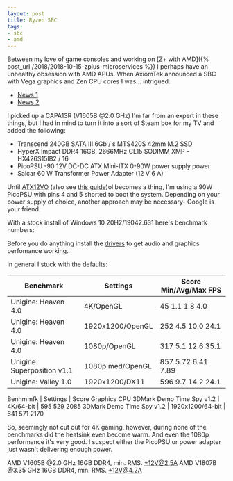 ```yaml
---
layout: post
title: Ryzen SBC
tags:
- sbc
- amd
---
```


Between my love of game consoles and working on [Z+ with AMD]({% post_url /2018/2018-10-15-zplus-microservices %}) I perhaps have an unhealthy obsession with AMD APUs.  When AxiomTek announced a SBC with Vega graphics and Zen CPU cores I was... intrigued:

- [News 1](https://www.techradar.com/news/raspberry-pi-not-powerful-enough-for-you-this-compact-board-boasts-an-amd-ryzen-apu)
- [News 2](https://techbriefly.com/2020/05/20/the-more-powerful-raspberry-pi-alternative-carries-an-amd-ryzen-apu/)

I picked up a CAPA13R (V1605B @2.0 GHz) I'm far from an expert in these things, but I had in mind to turn it into a sort of Steam box for my TV and added the following:

- Transcend 240GB SATA III 6Gb / s MTS420S 42mm M.2 SSD
- HyperX Impact DDR4 16GB, 2666MHz CL15 SODIMM XMP - HX426S15IB2 / 16
- PicoPSU -90 12V DC-DC ATX Mini-ITX 0-90W power supply power
- Salcar 60 W Transformer Power Adapter (12 V 6 A)

Until [ATX12VO](https://en.wikipedia.org/wiki/ATX#ATX12VO) (also see [this guide](https://www.gamersnexus.net/guides/3568-intel-atx-12vo-spec-explained-what-manufacturers-think))ol becomes a thing, I'm using a 90W PicoPSU with pins 4 and 5 shorted to boot the system.  Depending on your power supply of choice, another approach may be necessary- Google is your friend.

With a stock install of Windows 10 20H2/19042.631 here's benchmark numbers:

Before you do anything install the [drivers](https://www.axiomtek.com/Default.aspx?MenuId=Products&FunctionId=ProductView&ItemId=25592&C=CAPA13R&upcat=270) to get audio and graphics perfomance working.

In general I stuck with the defaults:

Benchmark | Settings | Score Min/Avg/Max FPS
-|-|-
Unigine: Heaven 4.0 | 4K/OpenGL | 45 1.1 1.8 4.0
Unigine: Heaven 4.0 | 1920x1200/OpenGL | 252 4.5 10.0 24.1
Unigine: Heaven 4.0 | 1080p/OpenGL | 317 5.1 12.6 35.1
Unigine: Superposition v1.1 | 1080p med/OpenGL | 857 5.72 6.41 7.89
Unigine: Valley 1.0 | 1920x1200/DX11 | 596 9.7 14.2 24.1

Benhmmfk | Settings | Score Graphics CPU
3DMark Demo Time Spy v1.2 | 4K/64-bit | 595 529 2085
3DMark Demo Time Spy v1.2 | 1920x1200/64-bit | 641 571 2170

So, seemingly not cut out for 4K gaming, however, during none of the benchmarks did the heatsink even become warm.  And even the 1080p performance it's very good.  I suspect either the PicoPSU or power adapter just wasn't delivering enough power.

AMD V1605B @2.0 GHz 16GB DDR4, min. RMS. +12V@2.5A
AMD V1807B @3.35 GHz 16GB DDR4, min. RMS. +12V@4.2A